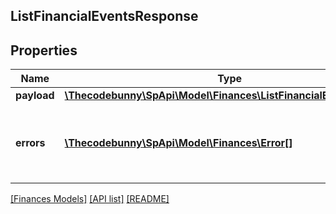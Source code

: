 ## ListFinancialEventsResponse

## Properties

Name | Type | Description | Notes
------------ | ------------- | ------------- | -------------
**payload** | [**\Thecodebunny\SpApi\Model\Finances\ListFinancialEventsPayload**](ListFinancialEventsPayload.md) |  | [optional]
**errors** | [**\Thecodebunny\SpApi\Model\Finances\Error[]**](Error.md) | A list of error responses returned when a request is unsuccessful. | [optional]

[[Finances Models]](../) [[API list]](../../Api) [[README]](../../../README.md)
